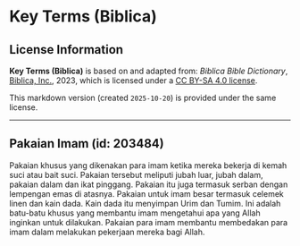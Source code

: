 # Key Terms (Biblica)

## License Information

**Key Terms (Biblica)** is based on and adapted from: _Biblica Bible Dictionary_, [Biblica, Inc.](https://www.biblica.com/), 2023, which is licensed under a [CC BY-SA 4.0 license](https://creativecommons.org/licenses/by-sa/4.0/legalcode.en).

This markdown version (created `2025-10-20`) is provided under the same license.



--------------------------------

## Pakaian Imam (id: 203484)

Pakaian khusus yang dikenakan para imam ketika mereka bekerja di kemah suci atau bait suci. Pakaian tersebut meliputi jubah luar, jubah dalam, pakaian dalam dan ikat pinggang. Pakaian itu juga termasuk serban dengan lempengan emas di atasnya. Pakaian untuk imam besar termasuk celemek linen dan kain dada. Kain dada itu menyimpan Urim dan Tumim. Ini adalah batu\-batu khusus yang membantu imam mengetahui apa yang Allah inginkan untuk dilakukan. Pakaian para imam membantu membedakan para imam dalam melakukan pekerjaan mereka bagi Allah.


